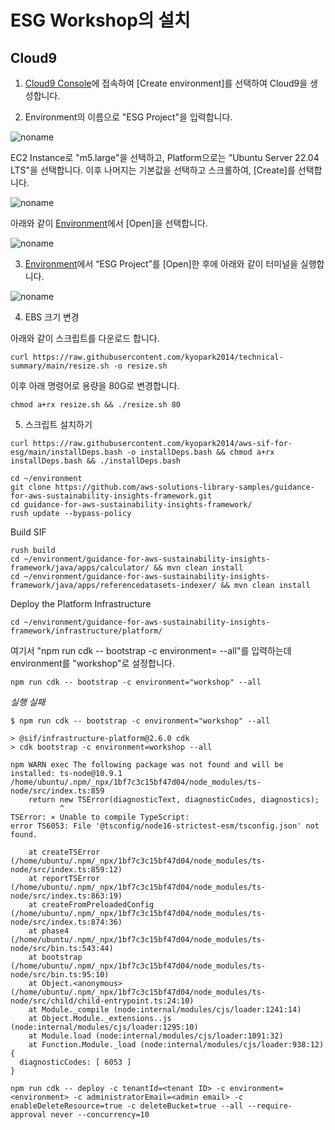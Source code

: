 # ESG Workshop의 설치

## Cloud9

1) [Cloud9 Console](https://ap-northeast-2.console.aws.amazon.com/cloud9control/home?region=ap-northeast-2#/product)에 접속하여 [Create environment]를 선택하여 Cloud9을 생성합니다.

2) Environment의 이름으로 "ESG Project"을 입력합니다.

![noname](https://github.com/kyopark2014/aws-sif-for-esg/assets/52392004/2c45d659-f5aa-40e0-8b60-70246c2d7a05)


EC2 Instance로 "m5.large"을 선택하고, Platform으로는 "Ubuntu Server 22.04 LTS"을 선택합니다. 이후 나머지는 기본값을 선택하고 스크롤하여, [Create]를 선택합니다.

![noname](https://github.com/kyopark2014/aws-sif-for-esg/assets/52392004/1f153467-7c1d-4b4d-ab3b-b5b0f9ff9900)



아래와 같이 [Environment](https://ap-northeast-2.console.aws.amazon.com/cloud9control/home?region=ap-northeast-2#/)에서 [Open]을 선택합니다. 

![noname](https://github.com/kyopark2014/esg-deployment/assets/52392004/44072964-52a6-4c12-a9d4-6a3019b96a90)

3) [Environment](https://ap-northeast-2.console.aws.amazon.com/cloud9control/home?region=ap-northeast-2#/)에서 “ESG Project”를 [Open]한 후에 아래와 같이 터미널을 실행합니다.

![noname](https://github.com/kyopark2014/aws-sif-for-esg/assets/52392004/8b084c96-584b-45c6-a1fb-a00af4f832c0)


4) EBS 크기 변경

아래와 같이 스크립트를 다운로드 합니다. 

```text
curl https://raw.githubusercontent.com/kyopark2014/technical-summary/main/resize.sh -o resize.sh
```

이후 아래 명령어로 용량을 80G로 변경합니다.
```text
chmod a+rx resize.sh && ./resize.sh 80
```

5) 스크립트 설치하기

```text
curl https://raw.githubusercontent.com/kyopark2014/aws-sif-for-esg/main/installDeps.bash -o installDeps.bash && chmod a+rx installDeps.bash && ./installDeps.bash
```

```text
cd ~/environment
git clone https://github.com/aws-solutions-library-samples/guidance-for-aws-sustainability-insights-framework.git
cd guidance-for-aws-sustainability-insights-framework/
rush update --bypass-policy
```

Build SIF
```text
rush build
cd ~/environment/guidance-for-aws-sustainability-insights-framework/java/apps/calculator/ && mvn clean install
cd ~/environment/guidance-for-aws-sustainability-insights-framework/java/apps/referencedatasets-indexer/ && mvn clean install
```

Deploy the Platform Infrastructure
```text
cd ~/environment/guidance-for-aws-sustainability-insights-framework/infrastructure/platform/
```

여기서 "npm run cdk -- bootstrap -c environment=<environment> --all"를 입력하는데 environment를 "workshop"로 설정합니다.
```text
npm run cdk -- bootstrap -c environment="workshop" --all
```


*실행 실패*

```text
$ npm run cdk -- bootstrap -c environment="workshop" --all

> @sif/infrastructure-platform@2.6.0 cdk
> cdk bootstrap -c environment=workshop --all

npm WARN exec The following package was not found and will be installed: ts-node@10.9.1
/home/ubuntu/.npm/_npx/1bf7c3c15bf47d04/node_modules/ts-node/src/index.ts:859
    return new TSError(diagnosticText, diagnosticCodes, diagnostics);
           ^
TSError: ⨯ Unable to compile TypeScript:
error TS6053: File '@tsconfig/node16-strictest-esm/tsconfig.json' not found.

    at createTSError (/home/ubuntu/.npm/_npx/1bf7c3c15bf47d04/node_modules/ts-node/src/index.ts:859:12)
    at reportTSError (/home/ubuntu/.npm/_npx/1bf7c3c15bf47d04/node_modules/ts-node/src/index.ts:863:19)
    at createFromPreloadedConfig (/home/ubuntu/.npm/_npx/1bf7c3c15bf47d04/node_modules/ts-node/src/index.ts:874:36)
    at phase4 (/home/ubuntu/.npm/_npx/1bf7c3c15bf47d04/node_modules/ts-node/src/bin.ts:543:44)
    at bootstrap (/home/ubuntu/.npm/_npx/1bf7c3c15bf47d04/node_modules/ts-node/src/bin.ts:95:10)
    at Object.<anonymous> (/home/ubuntu/.npm/_npx/1bf7c3c15bf47d04/node_modules/ts-node/src/child/child-entrypoint.ts:24:10)
    at Module._compile (node:internal/modules/cjs/loader:1241:14)
    at Object.Module._extensions..js (node:internal/modules/cjs/loader:1295:10)
    at Module.load (node:internal/modules/cjs/loader:1091:32)
    at Function.Module._load (node:internal/modules/cjs/loader:938:12) {
  diagnosticCodes: [ 6053 ]
}
```

```text
npm run cdk -- deploy -c tenantId=<tenant ID> -c environment=<environment> -c administratorEmail=<admin email> -c enableDeleteResource=true -c deleteBucket=true --all --require-approval never --concurrency=10
```
```
